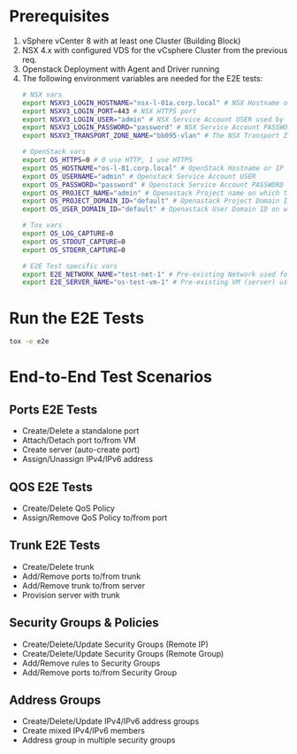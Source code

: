 # Prerequisites
1. vSphere vCenter 8 with at least one Cluster (Building Block)
2. NSX 4.x with configured VDS for the vCsphere Cluster from the previous req.
3. Openstack Deployment with Agent and Driver running
4. The following environment variables are needed for the E2E tests:
   ```bash
   # NSX vars
   export NSXV3_LOGIN_HOSTNAME="nsx-l-01a.corp.local" # NSX Hostname or IP address
   export NSXV3_LOGIN_PORT=443 # NSX HTTPS port
   export NSXV3_LOGIN_USER="admin" # NSX Service Account USER used by the Agent
   export NSXV3_LOGIN_PASSWORD="password" # NSX Service Account PASSWORD used by the Agent
   export NSXV3_TRANSPORT_ZONE_NAME="bb095-vlan" # The NSX Transport Zone on which the Agent will execute the tests (Building Block)
   
   # OpenStack vars
   export OS_HTTPS=0 # 0 use HTTP, 1 use HTTPS
   export OS_HOSTNAME="os-l-01.corp.local" # OpenStack Hostname or IP address
   export OS_USERNAME="admin" # Openstack Service Account USER
   export OS_PASSWORD="password" # Openstack Service Account PASSWORD
   export OS_PROJECT_NAME="admin" # Openastack Project name on which the E2E test wil run
   export OS_PROJECT_DOMAIN_ID="default" # Openastack Project Domain ID on which the E2E test wil run
   export OS_USER_DOMAIN_ID="default" # Openastack User Domain ID on which the E2E test wil run
   
   # Tox vars
   export OS_LOG_CAPTURE=0
   export OS_STDOUT_CAPTURE=0
   export OS_STDERR_CAPTURE=0

   # E2E Test specific vars
   export E2E_NETWORK_NAME="test-net-1" # Pre-existing Network used for the E2E Test Scenarios
   export E2E_SERVER_NAME="os-test-vm-1" # Pre-existing VM (server) used for the E2E Test Scenarios
   ```

# Run the E2E Tests
   ```bash
   tox -e e2e
   ```

# End-to-End Test Scenarios

## Ports E2E Tests
   - Create/Delete a standalone port
   - Attach/Detach port to/from VM
   - Create server (auto-create port)
   - Assign/Unassign IPv4/IPv6 address
## QOS E2E Tests
   - Create/Delete QoS Policy
   - Assign/Remove QoS Policy to/from port
## Trunk E2E Tests
   - Create/Delete trunk
   - Add/Remove ports to/from trunk
   - Add/Remove trunk to/from server
   - Provision server with trunk
## Security Groups & Policies
   - Create/Delete/Update Security Groups (Remote IP)
   - Create/Delete/Update Security Groups (Remote Group)
   - Add/Remove rules to Security Groups
   - Add/Remove ports to/from Security Group
## Address Groups
   - Create/Delete/Update IPv4/IPv6 address groups
   - Create mixed IPv4/IPv6 members
   - Address group in multiple security groups